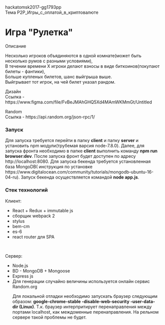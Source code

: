 hackatomsk2017-gg1793pp </br>
Тема P2P_Игры_с_оплатой_в_криптовалюте</br>
# Игра "Рулетка" </br>
<p>Описание</p>
Несколько игроков объядиняются в одной комнате(может быть несколько румов с разными условиями), </br>
В течении времени X игроки делают взносы в виде биткоинов(покупают билеты - фантики), </br>
Больше купленых билетов, шанс выйгрыша выше. </br>
Выйгрывает тот игрок, на чей билет указал рандом. </br></p>
 Дизайн </br>
Ссылка - https://www.figma.com/file/FvBeJMAhGHQ5Xd4MAmWKMmGt/Untitled </br></p>
<p> Random <br>
Ссылка - https://api.random.org/json-rpc/1/ </br>

<h3>Запуск</h3>
Для запуска требуется перейти в папку <strong>client</strong> и папку <strong>server</strong> и установить npm модули(трубемая варсия node-7.8.0). Далее, для запуска фронта необходимо в папке <strong>client</strong> выполнить команду <strong>npm run browser:dev</strong>. После запуска фронт будет доступен по адресу http://localhost:8080. Для запуска бекенда требуется установленная база MongoDB( инструкция по установке https://www.digitalocean.com/community/tutorials/mongodb-ubuntu-16-04-ru). Запуск бекенда осуществляется командой <strong>node app.js</strong>.<br>

<H3>Стек технологий</H3> 
 <p>Клиент:</p>
 <ul>
  <li>React + Redux + immutable js</li>
  <li>сборщик webpack 2</li>
  <li>stylus</li>
  <li>bem-cm</li>
  <li>es-6</li>
  <li>react router для SPA</li>
 </ul><br>

 <p>Сервер:</p> 
  <ul>
 <li>Node.js</li> 
 <li>BD - MongoDB + Mongoose</li>
 <li>Express js</li>
 <li>Для генерации случайно величины используется онлайн сервис Random.org</li>
 
  Для локальной отладки необходимо запускать браузер следующим образом: <strong> google-chrome-stable -disable-web-security -user-data-dir (Linux)</strong>. Т.к. браузер интерпритирует перенаправления между портами localhost, как междоменные перенаправления. На рельном сервере такой проблемы не будет.
